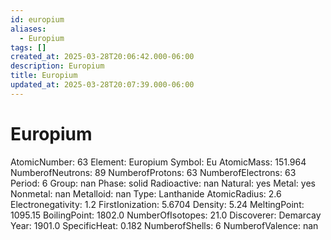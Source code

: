 ```yaml
---
id: europium
aliases:
  - Europium
tags: []
created_at: 2025-03-28T20:06:42.000-06:00
description: Europium
title: Europium
updated_at: 2025-03-28T20:07:39.000-06:00
---
```


# Europium
AtomicNumber: 63
Element: Europium
Symbol: Eu
AtomicMass: 151.964
NumberofNeutrons: 89
NumberofProtons: 63
NumberofElectrons: 63
Period: 6
Group: nan
Phase: solid
Radioactive: nan
Natural: yes
Metal: yes
Nonmetal: nan
Metalloid: nan
Type: Lanthanide
AtomicRadius: 2.6
Electronegativity: 1.2
FirstIonization: 5.6704
Density: 5.24
MeltingPoint: 1095.15
BoilingPoint: 1802.0
NumberOfIsotopes: 21.0
Discoverer: Demarcay
Year: 1901.0
SpecificHeat: 0.182
NumberofShells: 6
NumberofValence: nan
